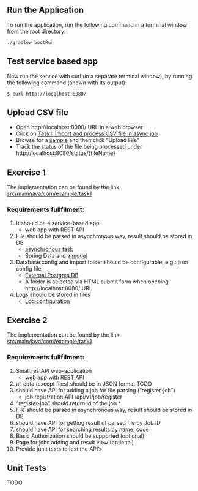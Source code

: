 ## Run the Application

To run the application, run the following command in a terminal window from the root directory:

    ./gradlew bootRun

## Test service based app
Now run the service with curl (in a separate terminal window), by running the following
command (shown with its output):

    $ curl http://localhost:8080/

## Upload CSV file 
* Open http://localhost:8080/ URL in a web browser
* Click on [Task1: Import and process CSV file in async job](http://localhost:8080/import)
* Browse for a [sample](samples/geoclasses.csv) and then click "Upload File"
* Track the status of the file being processed under http://localhost:8080/status/{fileName}

## Exercise 1
The implementation can be found by the link [src/main/java/com/example/task1](src/main/java/com/example/task1)

### Requirements fullfilment:
1) It should be a service-based app
    * web app with REST API
2) File should be parsed in asynchronous way, result should be stored in DB
    * [asynchronous task](https://github.com/yegor86/spring-boot-app/blob/main/src/main/java/com/example/task1/service/FileProcessingService.java#L36)
    * Spring Data and [a model](https://github.com/yegor86/spring-boot-app/blob/main/src/main/java/com/example/task1/model/GeoClass.java)
3) Database config and import folder should be configurable, e.g.: json config file
    * [External Postgres DB](https://github.com/yegor86/spring-boot-app/blob/main/src/main/resources/application.properties#L8-L12)
    * A folder is selected via HTML submit form when opening http://localhost:8080/ URL 
4) Logs should be stored in files
    * [Log configuration](https://github.com/yegor86/spring-boot-app/blob/main/src/main/resources/application.properties#L22-L32)


## Exercise 2
The implementation can be found by the link [src/main/java/com/example/task1](src/main/java/com/example/task1)

### Requirements fullfilment:
1) Small restAPI web-application
    * web app with REST API
2) all data (except files) should be in JSON format
    TODO
3) should have API for adding a job for file parsing (“register-job”)
    * job registration API /api/v1/job/register
4) “register-job” should return id of the job
    * 
5) File should be parsed in asynchronous way, result should be stored in DB
6) should have API for getting result of parsed file by Job ID
7) should have API for searching results by name, code
8) Basic Authorization should be supported (optional)
9) Page for jobs adding and result view (optional)
10) Provide junit tests to test the API’s

## Unit Tests
TODO